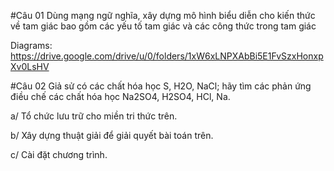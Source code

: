 #Câu 01
Dùng mạng ngữ nghĩa, xây dựng mô hình biểu diễn cho kiến thức về tam giác bao gồm các yếu tố tam giác và các công thức trong tam giác

Diagrams: https://drive.google.com/drive/u/0/folders/1xW6xLNPXAbBi5E1FvSzxHonxpXv0LsHV

#Câu 02
Giả sử có các chất hóa học S, H2O, NaCl; hãy tìm các phản ứng điều chế các chất hóa học Na2SO4, H2SO4, HCl, Na.

a/ Tổ chức lưu trữ cho miền tri thức trên.

b/ Xây dựng thuật giải để giải quyết bài toán trên.

c/ Cài đặt chương trình.
